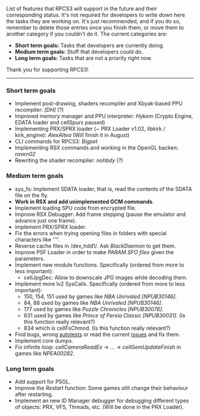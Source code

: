 List of features that RPCS3 will support in the future and their corresponding status. It's not required for developers to write down here the tasks they are working on. It's just recommended, and if you do so, remember to delete those entries once you finish them, or move them to another category if you couldn't do it. The current categories are:
* **Short term goals:** Tasks that developers are currently doing.
* **Medium term goals:** Stuff that developers could do.
* **Long term goals:** Tasks that are not a priority right now.

Thank you for supporting RPCS3!

***
### Short term goals
* Implement post-drawing, shaders recompiler and Xbyak-based PPU recompiler: _[DH]_ (?)
* Improved memory manager and PPU interpreter: _Hykem_ (Crypto Engine, EDATA loader and cellSpurs paused)
* Implementing PRX/SPRX loader (~ PRX Loader v1.02, libkirk / kirk_engine): _AlexAltea_ (Will finish it in August)
* CLI commands for RPCS3: _Bigpet_
* Implementing RSX commands and working in the OpenGL backen: _raven02_
* Rewriting the shader recompiler: _nohbdy_ (?)


### Medium term goals
* sys_fs: Implement SDATA loader, that is, read the contents of the SDATA file on the fly.
* **Work in RSX and add unimplemented GCM commands**.
* Implement loading SPU code from encrypted file.
* Improve RSX Debugger: Add frame stepping (pause the emulator and advance just one frame).
* Implement PRX/SPRX loader. 
* Fix the errors when trying opening files in folders with special characters like '™'.
* Reverse cache files in /dev_hdd1/. Ask _BlackDaemon_ to get them.
* Improve PSF Loader in order to make *PARAM.SFO files* given the parameters.
* Implement new module functions. Specifically (ordered from more to less important):
    * cellJpgDec: Allow to downscale JPG images while decoding them.
* Implement more lv2 SysCalls. Specifically (ordered from more to less important):
    * 150, 154, 151 used by games like _NBA Unrivaled [NPUB30146]_.
    * 84, 88 used by games like _NBA Unrivaled [NPUB30146]_.
    * 177 used by games like _Puzzle Chronicles [NPUB30076]_.
    * 631 used by games like _Prince of Persia Classic [NPUB30031]_. (Is this function really relevant?)
    * 834 which is cellFsChmod. (Is this function really relevant?)
* Find bugs, wrong [autotests](https://github.com/DHrpcs3/ps3autotests/) or read the current [issues](https://github.com/DHrpcs3/rpcs3/issues) and fix them.
* Implement core dumps.
* Fix infinite loop: *cellCameraReadEx* -> ... ->  *cellGemUpdateFinish* in games like *NPEA00282*.


### Long term goals
* Add support for PSGL.
* Improve the _Restart_ function: Some games still change their behaviour after restarting.
* Implement an new ID Manager debugger for debugging different types of objects: PRX, VFS, Threads, etc. (Will be done in the PRX Loader).